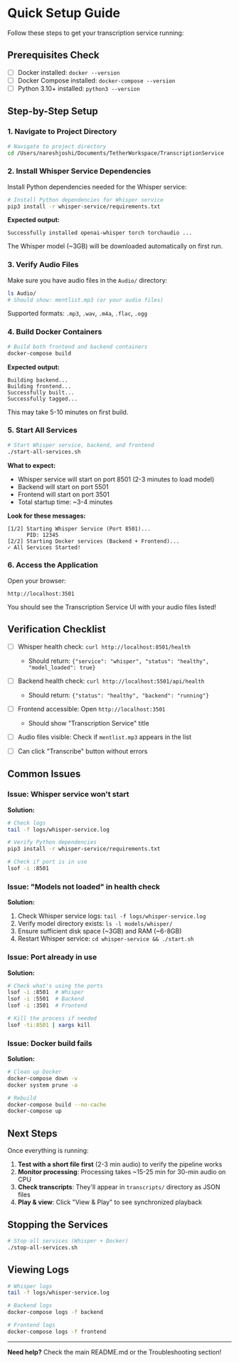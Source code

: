 # Quick Setup Guide

Follow these steps to get your transcription service running:

## Prerequisites Check

- [ ] Docker installed: `docker --version`
- [ ] Docker Compose installed: `docker-compose --version`
- [ ] Python 3.10+ installed: `python3 --version`

## Step-by-Step Setup

### 1. Navigate to Project Directory

```bash
# Navigate to project directory
cd /Users/nareshjoshi/Documents/TetherWorkspace/TranscriptionService
```

### 2. Install Whisper Service Dependencies

Install Python dependencies needed for the Whisper service:

```bash
# Install Python dependencies for Whisper service
pip3 install -r whisper-service/requirements.txt
```

**Expected output:**
```
Successfully installed openai-whisper torch torchaudio ...
```

The Whisper model (~3GB) will be downloaded automatically on first run.

### 3. Verify Audio Files

Make sure you have audio files in the `Audio/` directory:

```bash
ls Audio/
# Should show: mentlist.mp3 (or your audio files)
```

Supported formats: `.mp3`, `.wav`, `.m4a`, `.flac`, `.ogg`

### 4. Build Docker Containers

```bash
# Build both frontend and backend containers
docker-compose build
```

**Expected output:**
```
Building backend...
Building frontend...
Successfully built...
Successfully tagged...
```

This may take 5-10 minutes on first build.

### 5. Start All Services

```bash
# Start Whisper service, backend, and frontend
./start-all-services.sh
```

**What to expect:**
- Whisper service will start on port 8501 (2-3 minutes to load model)
- Backend will start on port 5501
- Frontend will start on port 3501
- Total startup time: ~3-4 minutes

**Look for these messages:**
```
[1/2] Starting Whisper Service (Port 8501)...
      PID: 12345
[2/2] Starting Docker services (Backend + Frontend)...
✓ All Services Started!
```

### 6. Access the Application

Open your browser:
```
http://localhost:3501
```

You should see the Transcription Service UI with your audio files listed!

## Verification Checklist

- [ ] Whisper health check: `curl http://localhost:8501/health`
  - Should return: `{"service": "whisper", "status": "healthy", "model_loaded": true}`

- [ ] Backend health check: `curl http://localhost:5501/api/health`
  - Should return: `{"status": "healthy", "backend": "running"}`

- [ ] Frontend accessible: Open `http://localhost:3501`
  - Should show "Transcription Service" title

- [ ] Audio files visible: Check if `mentlist.mp3` appears in the list

- [ ] Can click "Transcribe" button without errors

## Common Issues

### Issue: Whisper service won't start

**Solution:**
```bash
# Check logs
tail -f logs/whisper-service.log

# Verify Python dependencies
pip3 install -r whisper-service/requirements.txt

# Check if port is in use
lsof -i :8501
```

### Issue: "Models not loaded" in health check

**Solution:**
1. Check Whisper service logs: `tail -f logs/whisper-service.log`
2. Verify model directory exists: `ls -l models/whisper/`
3. Ensure sufficient disk space (~3GB) and RAM (~6-8GB)
4. Restart Whisper service: `cd whisper-service && ./start.sh`

### Issue: Port already in use

**Solution:**
```bash
# Check what's using the ports
lsof -i :8501  # Whisper
lsof -i :5501  # Backend
lsof -i :3501  # Frontend

# Kill the process if needed
lsof -ti:8501 | xargs kill
```

### Issue: Docker build fails

**Solution:**
```bash
# Clean up Docker
docker-compose down -v
docker system prune -a

# Rebuild
docker-compose build --no-cache
docker-compose up
```

## Next Steps

Once everything is running:

1. **Test with a short file first** (2-3 min audio) to verify the pipeline works
2. **Monitor processing**: Processing takes ~15-25 min for 30-min audio on CPU
3. **Check transcripts**: They'll appear in `transcripts/` directory as JSON files
4. **Play & view**: Click "View & Play" to see synchronized playback

## Stopping the Services

```bash
# Stop all services (Whisper + Docker)
./stop-all-services.sh
```

## Viewing Logs

```bash
# Whisper logs
tail -f logs/whisper-service.log

# Backend logs
docker-compose logs -f backend

# Frontend logs
docker-compose logs -f frontend
```

---

**Need help?** Check the main README.md or the Troubleshooting section!

